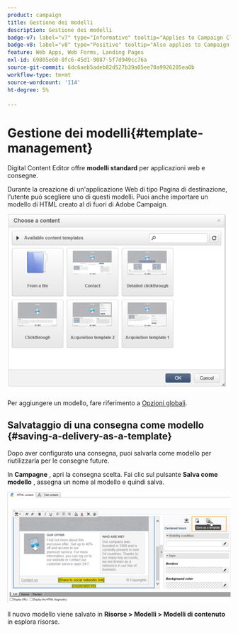 ```yaml
---
product: campaign
title: Gestione dei modelli
description: Gestione dei modelli
badge-v7: label="v7" type="Informative" tooltip="Applies to Campaign Classic v7"
badge-v8: label="v8" type="Positive" tooltip="Also applies to Campaign v8"
feature: Web Apps, Web Forms, Landing Pages
exl-id: 69805e60-8fc6-45d1-9087-5f7d949cc76a
source-git-commit: 6dc6aeb5adeb82d527b39a05ee70a9926205ea0b
workflow-type: tm+mt
source-wordcount: '114'
ht-degree: 5%

---
```


# Gestione dei modelli{#template-management}



Digital Content Editor offre **modelli standard** per applicazioni web e consegne.

Durante la creazione di un&#39;applicazione Web di tipo Pagina di destinazione, l&#39;utente può scegliere uno di questi modelli. Puoi anche importare un modello di HTML creato al di fuori di Adobe Campaign.

![](assets/dce_popup_templatechoice.png)

Per aggiungere un modello, fare riferimento a [Opzioni globali](content-editor-interface.md#global-options).

## Salvataggio di una consegna come modello {#saving-a-delivery-as-a-template}

Dopo aver configurato una consegna, puoi salvarla come modello per riutilizzarla per le consegne future.

In **Campagne** , apri la consegna scelta. Fai clic sul pulsante **Salva come modello** , assegna un nome al modello e quindi salva.

![](assets/dce_save_model.png)

Il nuovo modello viene salvato in **Risorse > Modelli > Modelli di contenuto** in esplora risorse.
